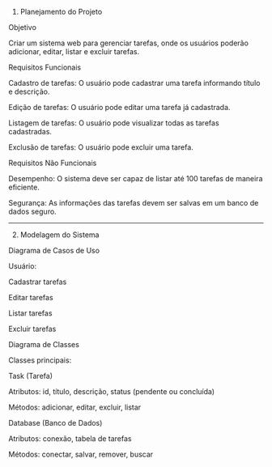 1. Planejamento do Projeto

Objetivo

Criar um sistema web para gerenciar tarefas, onde os usuários poderão adicionar, editar, listar e excluir tarefas.

Requisitos Funcionais

Cadastro de tarefas: O usuário pode cadastrar uma tarefa informando título e descrição.

Edição de tarefas: O usuário pode editar uma tarefa já cadastrada.

Listagem de tarefas: O usuário pode visualizar todas as tarefas cadastradas.

Exclusão de tarefas: O usuário pode excluir uma tarefa.


Requisitos Não Funcionais

Desempenho: O sistema deve ser capaz de listar até 100 tarefas de maneira eficiente.

Segurança: As informações das tarefas devem ser salvas em um banco de dados seguro.



---

2. Modelagem do Sistema

Diagrama de Casos de Uso

Usuário:

Cadastrar tarefas

Editar tarefas

Listar tarefas

Excluir tarefas



Diagrama de Classes

Classes principais:

Task (Tarefa)

Atributos: id, título, descrição, status (pendente ou concluída)

Métodos: adicionar, editar, excluir, listar


Database (Banco de Dados)

Atributos: conexão, tabela de tarefas

Métodos: conectar, salvar, remover, buscar




